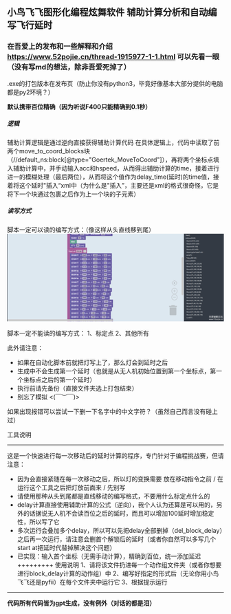## 小鸟飞飞图形化编程炫舞软件 辅助计算分析和自动编写飞行延时
###  **在吾爱上的发布和一些解释和介绍   https://www.52pojie.cn/thread-1915977-1-1.html**   可以先看一眼（没有写md的想法，除非吾爱死掉了）

.exe的打包版本在发布页（防止你没有python3，毕竟好像基本大部分提供的电脑都是py2环境？）


**默认携带百位精确（因为听说F400只能精确到0.1秒）**



##### 逻辑
辅助计算逻辑是通过逆向直接获得辅助计算代码
在具体逻辑上，代码中读取了前两个move_to_coord_blocks块（//default_ns:block[@type="Goertek_MoveToCoord"]），再将两个坐标点填入辅助计算中，并手动输入acc和hspeed，从而得出辅助计算的time，接着进行进一的模糊处理（最后两位），从而将这个值作为delay_time(延时)的time值，接着将这个延时"插入“xml中（为什么是"插入”，主要还是xml的格式很奇怪，它是将下一个块通过<next>包裹之后作为上一个块的子元素）




##### 读写方式
脚本一定可以读的编写方式：（像这样从头直线移到尾）
![alt text](image.png)

脚本一定不能读的编写方式：
1、标定点
2、其他所有

此外请注意：
 - 如果在自动化脚本前就把灯写上了，那么灯会到延时之后
 - 生成中不会生成第一个延时（也就是从无人机初始位置到第一个坐标点，第一个坐标点之后的第一个延时）
 - 执行前请先备份（直接文件夹选上打包结束）
 - 别忘了模拟 <(￣︶￣)>

如果出现报错可以尝试一下删一下名字中的中文字符？（虽然自己而言没有碰上过）



工具说明
***************************
这是一个快速进行每一次移动后的延时计算的程序，专门针对于编程挑战赛，但请注意：
- 因为会直接紧随在每一次移动之后，所以灯的变换需要 放在移动指令之前 / 在运行这个工具之后把灯放前面来 / 先别写
- 请使用那种从头到尾都是直线移动的编写格式，不要用什么标定点什么的
- delay计算直接使用辅助计算的公式（逆向），我个人认为还算是可以用的，另外的话据说无人机不会读百位之后的延时，而且可以增加100延时增加稳定性，所以写了它
- 多次运行会叠加多个delay，所以可以先把delay全部删掉（del_block_delay）之后再一次运行，请注意会删首个解锁后的延时（或者你自然可以多写几个start at把延时代替掉解决这个问题）
- 已实现：输入首个坐标（无需手动计算），精确到百位，统一添加延迟
+++++++++
使用说明
1、请将该文件扔进每一个动作组文件夹（或者你想要进行block_delay计算的动作组）中
2、编写好指定的形式后（无论你用小鸟飞飞还是pyfii）在每个文件夹中运行它
3、根据提示运行
***************************


**代码所有代码皆为gpt生成，没有例外（对话的都是泪）**
